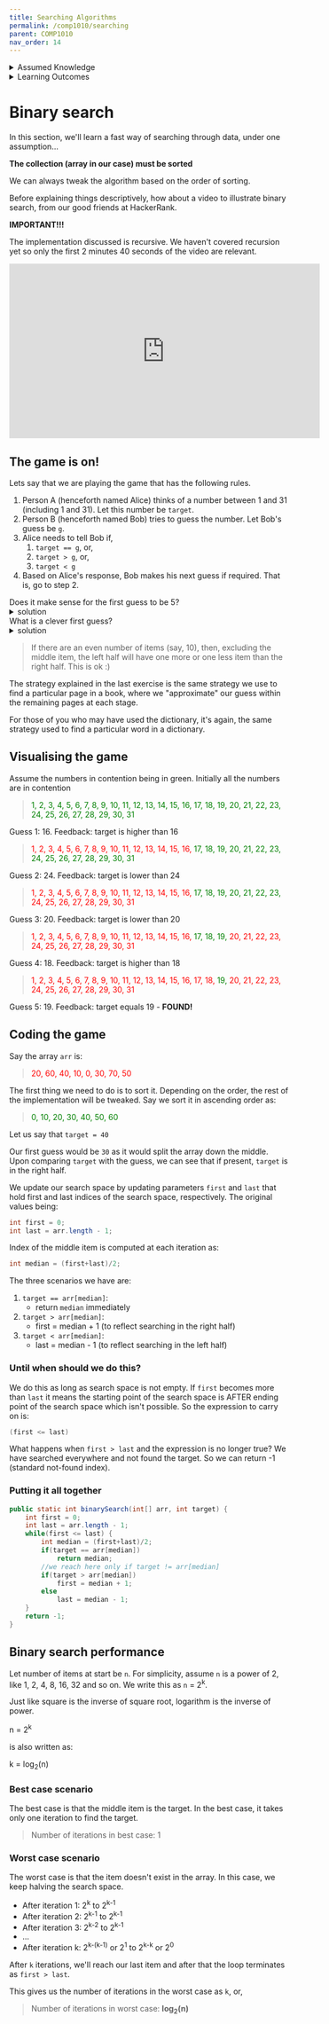 ```yaml
---
title: Searching Algorithms
permalink: /comp1010/searching
parent: COMP1010
nav_order: 14
---
```


<details class="prereq" markdown="1"><summary>Assumed Knowledge</summary>

  * [Recursion](./recursion)
  * [Arrays](./compound_data)

</details>

<details class="outcomes" markdown="1"><summary>Learning Outcomes</summary>

  * Recognise the reasons binary search works
  * Be able to trace a binary search on a sorted array
  * Be able to write a binary search algorithm
  * Be able to compare binary vs. sequential search performances.

</details>

# Binary search

In this section, we'll learn a fast way of searching through data, under one assumption...

**The collection (array in our case) must be sorted**

We can always tweak the algorithm based on the order of sorting.

Before explaining things descriptively, how about a video to illustrate binary search, from our good friends at HackerRank.

**IMPORTANT!!!**

The implementation discussed is recursive. We haven't covered recursion yet so only the first 2 minutes 40 seconds of the video are relevant.

<iframe width="560" height="315" src="https://www.youtube.com/embed/P3YID7liBug" frameborder="0" allow="autoplay; encrypted-media" allowfullscreen></iframe>

## The game is on!

Lets say that we are playing the game that has the following rules.

1. Person A (henceforth named Alice) thinks of a number between 1 and 31 (including 1 and 31). Let this number be `target`.
2. Person B (henceforth named Bob) tries to guess the number. Let Bob's guess be `g`.
3. Alice needs to tell Bob if,
	1. `target == g`, or,
	2. `target > g`, or,
	3. `target < g`
4. Based on Alice's response, Bob makes his next guess if required. That is, go to step 2.

<div class="task" markdown="1">Does it make sense for the first guess to be 5?
<details class="solution" markdown="1"><summary>solution</summary> No. Of course, you will find the target with any given guess with a small probability. Otherwise, in this case, if you are very lucky (4/31 probability), you'll be left with 4 numbers to guess from. However, the chances are (26/31 probability) that you'll be left with 26 numbers to guess from.
</details></div>

<div class="task" markdown="1">What is a clever first guess?
<details class="solution" markdown="1"><summary>solution</summary>
The first clever guess would be 16 since either that **is** the target (1/31) or in either of the remaining cases, you are left with 15 numbers to guess from (either 1 to 15, or 16 to 31).
</details> </div>

> If there are an even number of items (say, 10), then, excluding the middle
> item, the left half will have one more or one less item than the right half.
> This is ok :)


The strategy explained in the last exercise is the same strategy we use to find a particular page in a book, where we "approximate" our guess within the remaining pages at each stage.

For those of you who may have used the dictionary, it's again, the same strategy used to find a particular word in a dictionary.

## Visualising the game

Assume the numbers in contention being in green. Initially all the numbers are in contention

><span style="color:green">1, 2, 3, 4, 5, 6, 7, 8, 9, 10, 11, 12, 13, 14, 15, 16, 17, 18, 19, 20, 21, 22, 23, 24, 25, 26, 27, 28, 29, 30, 31</span>

Guess 1: 16. Feedback: target is higher than 16

><span style="color:red">1, 2, 3, 4, 5, 6, 7, 8, 9, 10, 11, 12, 13, 14, 15, 16,</span><span style="color:green"> 17, 18, 19, 20, 21, 22, 23, 24, 25, 26, 27, 28, 29, 30, 31</span>

Guess 2: 24. Feedback: target is lower than 24

><span style="color:red">1, 2, 3, 4, 5, 6, 7, 8, 9, 10, 11, 12, 13, 14, 15, 16,</span><span style="color:green"> 17, 18, 19, 20, 21, 22, 23,</span><span style="color:red"> 24, 25, 26, 27, 28, 29, 30, 31</span>

Guess 3: 20. Feedback: target is lower than 20

><span style="color:red">1, 2, 3, 4, 5, 6, 7, 8, 9, 10, 11, 12, 13, 14, 15, 16,</span><span style="color:green"> 17, 18, 19,</span><span style="color:red"> 20, 21, 22, 23, 24, 25, 26, 27, 28, 29, 30, 31</span>

Guess 4: 18. Feedback: target is higher than 18

><span style="color:red">1, 2, 3, 4, 5, 6, 7, 8, 9, 10, 11, 12, 13, 14, 15, 16, 17, 18,</span><span style="color:green"> 19,</span><span style="color:red"> 20, 21, 22, 23, 24, 25, 26, 27, 28, 29, 30, 31</span>

Guess 5: 19. Feedback: target equals 19 - **FOUND!**

## Coding the game

Say the array `arr` is:

><span style="color:red">20, 60, 40, 10, 0, 30, 70, 50</span>

The first thing we need to do is to sort it. Depending on the order, the rest of the implementation will be tweaked. Say we sort it in ascending order as:

><span style="color:green">0, 10, 20, 30, 40, 50, 60</span>

Let us say that `target = 40`

Our first guess would be `30` as it would split the array down the middle.
Upon comparing `target` with the guess, we can see that if present, `target` is in the right half.

We update our search space by updating parameters `first` and `last` that hold first and last indices of the search space, respectively. The original values being:

```java
int first = 0;
int last = arr.length - 1;
```

Index of the middle item is computed at each iteration as:

```java
int median = (first+last)/2;
```

The three scenarios we have are:

1. `target == arr[median]`:
	* return `median` immediately
2. `target > arr[median]`:
	* first = median + 1 (to reflect searching in the right half)
3. `target < arr[median]`:
	* last = median - 1 (to reflect searching in the left half)

### Until when should we do this?

We do this as long as search space is not empty. If `first` becomes more than `last` it means the starting point of the search space is AFTER ending point of the search space which isn't possible. So the expression to carry on is:

```java
(first <= last)
```

What happens when `first > last` and the expression is no longer true? We have searched everywhere and not found the target. So we can return -1 (standard not-found index).

### Putting it all together

```java
public static int binarySearch(int[] arr, int target) {
	int first = 0;
	int last = arr.length - 1;
	while(first <= last) {
		int median = (first+last)/2;
		if(target == arr[median])
			return median;
		//we reach here only if target != arr[median]
		if(target > arr[median])
			first = median + 1;
		else
			last = median - 1;
	}
	return -1;
}
```

## Binary search performance

Let number of items at start be `n`. For simplicity, assume `n` is a power of 2, like 1, 2, 4, 8, 16, 32 and so on. We write this as `n` = 2<sup>k</sup>.

Just like square is the inverse of square root, logarithm is the inverse of power.

n = 2<sup>k</sup>

is also written as:

k = log<sub>2</sub>(n)

### Best case scenario

The best case is that the middle item is the target. In the best case, it takes only one iteration to find the target.

> Number of iterations in best case: 1

### Worst case scenario

The worst case is that the item doesn't exist in the array. In this case, we keep halving the search space.

* After iteration 1: 2<sup>k</sup> to 2<sup>k-1</sup>
* After iteration 2: 2<sup>k-1</sup> to 2<sup>k-1</sup>
* After iteration 3: 2<sup>k-2</sup> to 2<sup>k-1</sup>
* ...
* After iteration k: 2<sup>k-(k-1)</sup> or 2<sup>1</sup> to 2<sup>k-k</sup> or 2<sup>0</sup>

After `k` iterations, we'll reach our last item and after that the loop terminates as `first > last`.

This gives us the number of iterations in the worst case as `k`, or,

> Number of iterations in worst case: **log<sub>2</sub>(n)**
